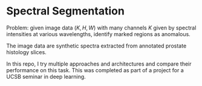 # Spectral Segmentation

Problem: given image data $(K,H,W)$ with many channels $K$ given by spectral intensities at various wavelengths, identify marked regions as anomalous. 

The image data are synthetic spectra extracted from annotated prostate histology slices.

In this repo, I try multiple approaches and architectures and compare their performance on this task. This was completed as part of a project for a UCSB seminar in deep learning. 
